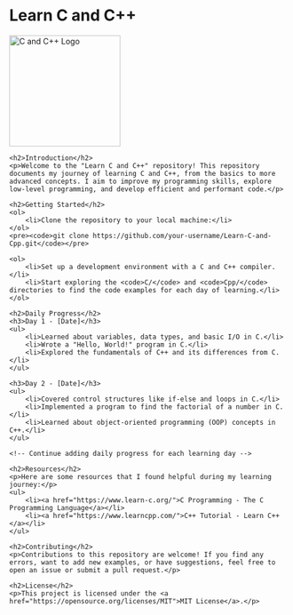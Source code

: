 <!DOCTYPE html>
<html>
<head>
    <title>Learn C and C++</title>
</head>
<body>
    <h1>Learn C and C++</h1>
    <p><img src="https://link-to-your-logo.png" alt="C and C++ Logo" width="200"></p>

    <h2>Introduction</h2>
    <p>Welcome to the "Learn C and C++" repository! This repository documents my journey of learning C and C++, from the basics to more advanced concepts. I aim to improve my programming skills, explore low-level programming, and develop efficient and performant code.</p>

    <h2>Getting Started</h2>
    <ol>
        <li>Clone the repository to your local machine:</li>
    </ol>
    <pre><code>git clone https://github.com/your-username/Learn-C-and-Cpp.git</code></pre>

    <ol>
        <li>Set up a development environment with a C and C++ compiler.</li>
        <li>Start exploring the <code>C/</code> and <code>Cpp/</code> directories to find the code examples for each day of learning.</li>
    </ol>

    <h2>Daily Progress</h2>
    <h3>Day 1 - [Date]</h3>
    <ul>
        <li>Learned about variables, data types, and basic I/O in C.</li>
        <li>Wrote a "Hello, World!" program in C.</li>
        <li>Explored the fundamentals of C++ and its differences from C.</li>
    </ul>

    <h3>Day 2 - [Date]</h3>
    <ul>
        <li>Covered control structures like if-else and loops in C.</li>
        <li>Implemented a program to find the factorial of a number in C.</li>
        <li>Learned about object-oriented programming (OOP) concepts in C++.</li>
    </ul>

    <!-- Continue adding daily progress for each learning day -->

    <h2>Resources</h2>
    <p>Here are some resources that I found helpful during my learning journey:</p>
    <ul>
        <li><a href="https://www.learn-c.org/">C Programming - The C Programming Language</a></li>
        <li><a href="https://www.learncpp.com/">C++ Tutorial - Learn C++</a></li>
    </ul>

    <h2>Contributing</h2>
    <p>Contributions to this repository are welcome! If you find any errors, want to add new examples, or have suggestions, feel free to open an issue or submit a pull request.</p>

    <h2>License</h2>
    <p>This project is licensed under the <a href="https://opensource.org/licenses/MIT">MIT License</a>.</p>
</body>
</html>
